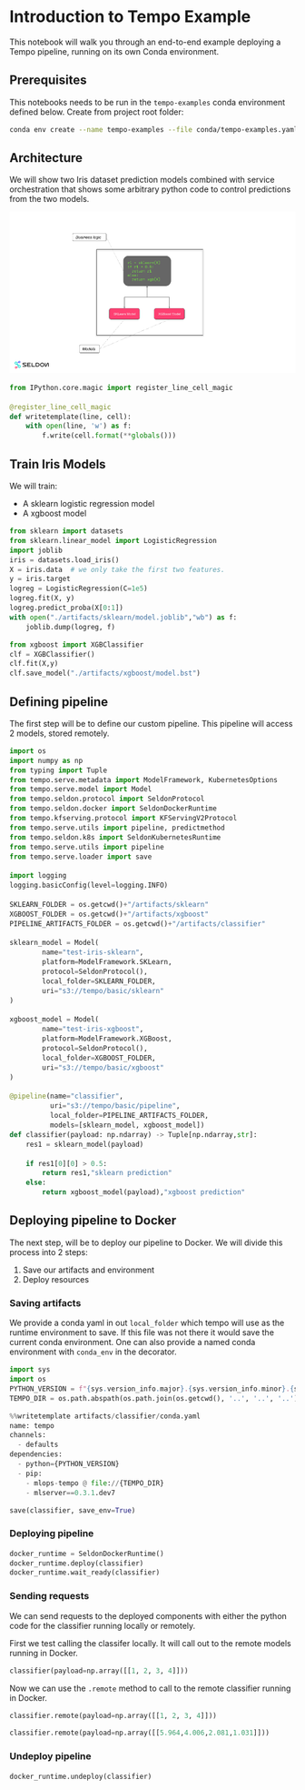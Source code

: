 # Introduction to Tempo Example

This notebook will walk you through an end-to-end example deploying a Tempo pipeline, running on its own Conda environment.

## Prerequisites

This notebooks needs to be run in the `tempo-examples` conda environment defined below. Create from project root folder:

```bash
conda env create --name tempo-examples --file conda/tempo-examples.yaml
```

## Architecture

We will show two Iris dataset prediction models combined with service orchestration that shows some arbitrary python code to control predictions from the two models.

![architecture](architecture.png)


```python
from IPython.core.magic import register_line_cell_magic

@register_line_cell_magic
def writetemplate(line, cell):
    with open(line, 'w') as f:
        f.write(cell.format(**globals()))
```

## Train Iris Models

We will train:

  * A sklearn logistic regression model
  * A xgboost model


```python
from sklearn import datasets
from sklearn.linear_model import LogisticRegression
import joblib
iris = datasets.load_iris()
X = iris.data  # we only take the first two features.
y = iris.target
logreg = LogisticRegression(C=1e5)
logreg.fit(X, y)
logreg.predict_proba(X[0:1])
with open("./artifacts/sklearn/model.joblib","wb") as f:
    joblib.dump(logreg, f)
```


```python
from xgboost import XGBClassifier
clf = XGBClassifier()
clf.fit(X,y)
clf.save_model("./artifacts/xgboost/model.bst")
```

## Defining pipeline

The first step will be to define our custom pipeline.
This pipeline will access 2 models, stored remotely. 


```python
import os
import numpy as np
from typing import Tuple
from tempo.serve.metadata import ModelFramework, KubernetesOptions
from tempo.serve.model import Model
from tempo.seldon.protocol import SeldonProtocol
from tempo.seldon.docker import SeldonDockerRuntime
from tempo.kfserving.protocol import KFServingV2Protocol
from tempo.serve.utils import pipeline, predictmethod
from tempo.seldon.k8s import SeldonKubernetesRuntime
from tempo.serve.utils import pipeline
from tempo.serve.loader import save

import logging
logging.basicConfig(level=logging.INFO)

SKLEARN_FOLDER = os.getcwd()+"/artifacts/sklearn"
XGBOOST_FOLDER = os.getcwd()+"/artifacts/xgboost"
PIPELINE_ARTIFACTS_FOLDER = os.getcwd()+"/artifacts/classifier"

sklearn_model = Model(
        name="test-iris-sklearn",
        platform=ModelFramework.SKLearn,
        protocol=SeldonProtocol(),
        local_folder=SKLEARN_FOLDER,
        uri="s3://tempo/basic/sklearn"
)

xgboost_model = Model(
        name="test-iris-xgboost",
        platform=ModelFramework.XGBoost,
        protocol=SeldonProtocol(),
        local_folder=XGBOOST_FOLDER,
        uri="s3://tempo/basic/xgboost"
)

@pipeline(name="classifier",
          uri="s3://tempo/basic/pipeline",
          local_folder=PIPELINE_ARTIFACTS_FOLDER,
          models=[sklearn_model, xgboost_model])
def classifier(payload: np.ndarray) -> Tuple[np.ndarray,str]:
    res1 = sklearn_model(payload)

    if res1[0][0] > 0.5:
        return res1,"sklearn prediction"
    else:
        return xgboost_model(payload),"xgboost prediction"
```

## Deploying pipeline to Docker

The next step, will be to deploy our pipeline to Docker.
We will divide this process into 2 steps:

1. Save our artifacts and environment
2. Deploy resources

### Saving artifacts

We provide a conda yaml in out `local_folder` which tempo will use as the runtime environment to save. If this file was not there it would save the current conda environment. One can also provide a named conda environment with `conda_env` in the decorator.


```python
import sys
import os
PYTHON_VERSION = f"{sys.version_info.major}.{sys.version_info.minor}.{sys.version_info.micro}"
TEMPO_DIR = os.path.abspath(os.path.join(os.getcwd(), '..', '..', '..'))
```


```python
%%writetemplate artifacts/classifier/conda.yaml
name: tempo
channels:
  - defaults
dependencies:
  - python={PYTHON_VERSION}
  - pip:
    - mlops-tempo @ file://{TEMPO_DIR}
    - mlserver==0.3.1.dev7
```


```python
save(classifier, save_env=True)
```

### Deploying pipeline


```python
docker_runtime = SeldonDockerRuntime()
docker_runtime.deploy(classifier)
docker_runtime.wait_ready(classifier)
```

### Sending requests

We can send requests to the deployed components with either the python code for the classifier running locally or remotely. 

First we test calling the classifer locally. It will call out to the remote models running in Docker.


```python
classifier(payload=np.array([[1, 2, 3, 4]]))
```

Now we can use the `.remote` method to call to the remote classifier running in Docker.


```python
classifier.remote(payload=np.array([[1, 2, 3, 4]]))
```


```python
classifier.remote(payload=np.array([[5.964,4.006,2.081,1.031]]))
```

### Undeploy pipeline


```python
docker_runtime.undeploy(classifier)
```


```python

```
